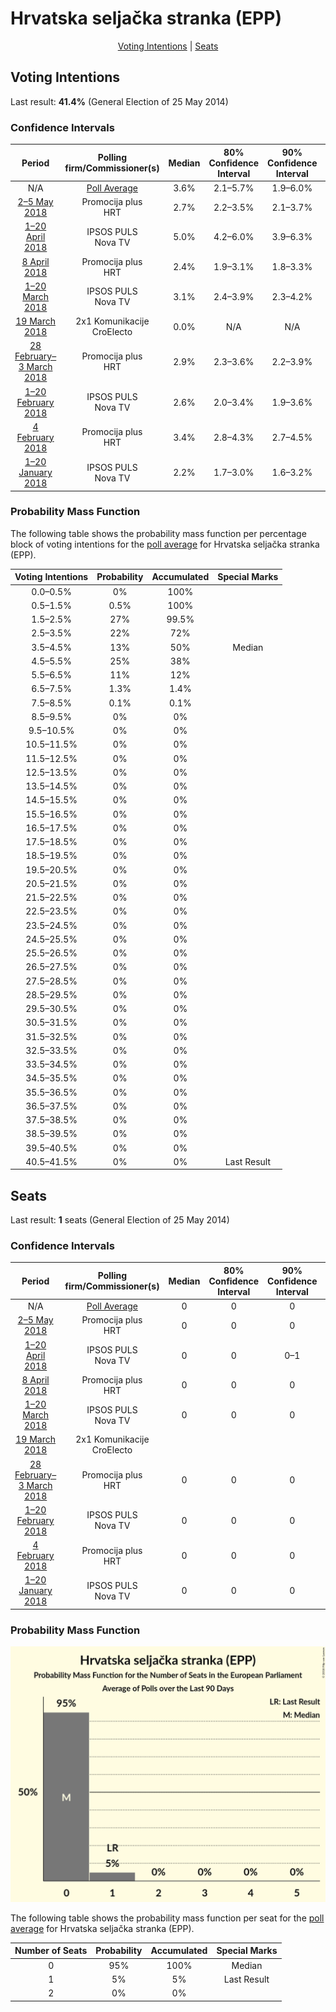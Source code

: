 # Hrvatska seljačka stranka (EPP)

<p align="center"><a href="#voting-intentions">Voting Intentions</a> | <a href="#seats">Seats</a></p>

## Voting Intentions

Last result: **41.4%** (General Election of 25 May 2014)

### Confidence Intervals

| Period     | Polling firm/Commissioner(s) | Median | 80% Confidence Interval | 90% Confidence Interval | 95% Confidence Interval | 99% Confidence Interval |
|:----------:|:----------------:|:-----------:|:-----------------------:|:-----------------------:|:-----------------------:|:-----------------------:|
| N/A | [Poll Average](average.html) | 3.6% | 2.1–5.7% | 1.9–6.0% | 1.8–6.3% | 1.5–6.9% |
| [2–5 May 2018](2018-05-05-Promocijaplus.html) | Promocija plus <br> HRT | 2.7% | 2.2–3.5% | 2.1–3.7% | 1.9–3.9% | 1.7–4.3% |
| [1–20 April 2018](2018-04-20-IPSOSPULS.html) | IPSOS PULS <br> Nova TV | 5.0% | 4.2–6.0% | 3.9–6.3% | 3.7–6.6% | 3.4–7.1% |
| [8 April 2018](2018-04-08-Promocijaplus.html) | Promocija plus <br> HRT | 2.4% | 1.9–3.1% | 1.8–3.3% | 1.7–3.5% | 1.5–3.9% |
| [1–20 March 2018](2018-03-20-IPSOSPULS.html) | IPSOS PULS <br> Nova TV | 3.1% | 2.4–3.9% | 2.3–4.2% | 2.1–4.4% | 1.9–4.8% |
| [19 March 2018](2018-03-19-2x1Komunikacije.html) | 2x1 Komunikacije <br> CroElecto | 0.0% | N/A | N/A | N/A | N/A |
| [28 February–3 March 2018](2018-03-03-Promocijaplus.html) | Promocija plus <br> HRT | 2.9% | 2.3–3.6% | 2.2–3.9% | 2.0–4.1% | 1.8–4.5% |
| [1–20 February 2018](2018-02-20-IPSOSPULS.html) | IPSOS PULS <br> Nova TV | 2.6% | 2.0–3.4% | 1.9–3.6% | 1.7–3.9% | 1.5–4.3% |
| [4 February 2018](2018-02-04-Promocijaplus.html) | Promocija plus <br> HRT | 3.4% | 2.8–4.3% | 2.7–4.5% | 2.5–4.7% | 2.3–5.1% |
| [1–20 January 2018](2018-01-20-IPSOSPULS.html) | IPSOS PULS <br> Nova TV | 2.2% | 1.7–3.0% | 1.6–3.2% | 1.4–3.4% | 1.2–3.8% |

### Probability Mass Function

The following table shows the probability mass function per percentage block of voting intentions for the [poll average](average.html) for Hrvatska seljačka stranka (EPP).

| Voting Intentions | Probability | Accumulated | Special Marks |
|:-----------------:|:-----------:|:-----------:|:-------------:|
| 0.0–0.5% | 0% | 100% |  |
| 0.5–1.5% | 0.5% | 100% |  |
| 1.5–2.5% | 27% | 99.5% |  |
| 2.5–3.5% | 22% | 72% |  |
| 3.5–4.5% | 13% | 50% | Median |
| 4.5–5.5% | 25% | 38% |  |
| 5.5–6.5% | 11% | 12% |  |
| 6.5–7.5% | 1.3% | 1.4% |  |
| 7.5–8.5% | 0.1% | 0.1% |  |
| 8.5–9.5% | 0% | 0% |  |
| 9.5–10.5% | 0% | 0% |  |
| 10.5–11.5% | 0% | 0% |  |
| 11.5–12.5% | 0% | 0% |  |
| 12.5–13.5% | 0% | 0% |  |
| 13.5–14.5% | 0% | 0% |  |
| 14.5–15.5% | 0% | 0% |  |
| 15.5–16.5% | 0% | 0% |  |
| 16.5–17.5% | 0% | 0% |  |
| 17.5–18.5% | 0% | 0% |  |
| 18.5–19.5% | 0% | 0% |  |
| 19.5–20.5% | 0% | 0% |  |
| 20.5–21.5% | 0% | 0% |  |
| 21.5–22.5% | 0% | 0% |  |
| 22.5–23.5% | 0% | 0% |  |
| 23.5–24.5% | 0% | 0% |  |
| 24.5–25.5% | 0% | 0% |  |
| 25.5–26.5% | 0% | 0% |  |
| 26.5–27.5% | 0% | 0% |  |
| 27.5–28.5% | 0% | 0% |  |
| 28.5–29.5% | 0% | 0% |  |
| 29.5–30.5% | 0% | 0% |  |
| 30.5–31.5% | 0% | 0% |  |
| 31.5–32.5% | 0% | 0% |  |
| 32.5–33.5% | 0% | 0% |  |
| 33.5–34.5% | 0% | 0% |  |
| 34.5–35.5% | 0% | 0% |  |
| 35.5–36.5% | 0% | 0% |  |
| 36.5–37.5% | 0% | 0% |  |
| 37.5–38.5% | 0% | 0% |  |
| 38.5–39.5% | 0% | 0% |  |
| 39.5–40.5% | 0% | 0% |  |
| 40.5–41.5% | 0% | 0% | Last Result |


## Seats

Last result: **1** seats (General Election of 25 May 2014)

### Confidence Intervals

| Period     | Polling firm/Commissioner(s) | Median | 80% Confidence Interval | 90% Confidence Interval | 95% Confidence Interval | 99% Confidence Interval |
|:----------:|:----------------:|:------:|:-----------------------:|:-----------------------:|:-----------------------:|:-----------------------:|
| N/A | [Poll Average](average.html) | 0 | 0 | 0 | 0–1 | 0–1 |
| [2–5 May 2018](2018-05-05-Promocijaplus.html) | Promocija plus <br> HRT | 0 | 0 | 0 | 0 | 0 |
| [1–20 April 2018](2018-04-20-IPSOSPULS.html) | IPSOS PULS <br> Nova TV | 0 | 0 | 0–1 | 0–1 | 0–1 |
| [8 April 2018](2018-04-08-Promocijaplus.html) | Promocija plus <br> HRT | 0 | 0 | 0 | 0 | 0 |
| [1–20 March 2018](2018-03-20-IPSOSPULS.html) | IPSOS PULS <br> Nova TV | 0 | 0 | 0 | 0 | 0 |
| [19 March 2018](2018-03-19-2x1Komunikacije.html) | 2x1 Komunikacije <br> CroElecto |  |  |  |  |  |
| [28 February–3 March 2018](2018-03-03-Promocijaplus.html) | Promocija plus <br> HRT | 0 | 0 | 0 | 0 | 0 |
| [1–20 February 2018](2018-02-20-IPSOSPULS.html) | IPSOS PULS <br> Nova TV | 0 | 0 | 0 | 0 | 0 |
| [4 February 2018](2018-02-04-Promocijaplus.html) | Promocija plus <br> HRT | 0 | 0 | 0 | 0 | 0 |
| [1–20 January 2018](2018-01-20-IPSOSPULS.html) | IPSOS PULS <br> Nova TV | 0 | 0 | 0 | 0 | 0 |

### Probability Mass Function

![Graph with seats probability mass function not yet produced](average-seats-pmf-hrvatskaseljačkastrankaepp.png "Seats Probability Mass Function")

The following table shows the probability mass function per seat for the [poll average](average.html) for Hrvatska seljačka stranka (EPP).

| Number of Seats | Probability | Accumulated | Special Marks |
|:---------------:|:-----------:|:-----------:|:-------------:|
| 0 | 95% | 100% | Median |
| 1 | 5% | 5% | Last Result |
| 2 | 0% | 0% |  |


